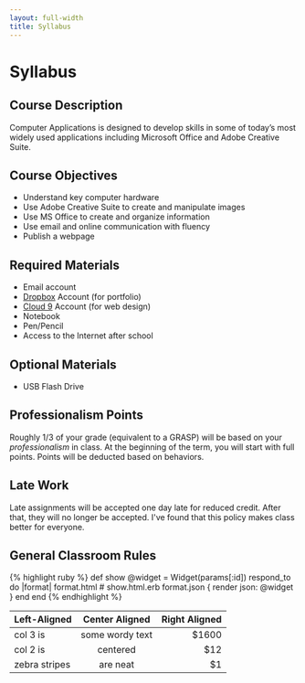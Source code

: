 ```yaml
---
layout: full-width
title: Syllabus
---
```


# Syllabus #

## Course Description ##
Computer Applications is designed to develop skills in some of today’s most widely used applications including Microsoft Office and Adobe Creative Suite.

## Course Objectives ##
* Understand key computer hardware
* Use Adobe Creative Suite to create and manipulate images
* Use MS Office to create and organize information
* Use email and online communication with fluency
* Publish a webpage


## Required Materials ##
* Email account
* [Dropbox](http://dropbox.com) Account (for portfolio)
* [Cloud 9](http://c9.io) Account (for web design)
* Notebook
* Pen/Pencil
* Access to the Internet after school

## Optional Materials ##
* USB Flash Drive


## Professionalism Points ##

Roughly 1/3 of your grade (equivalent to a GRASP) will be based on your *professionalism* in class.  At the beginning of the term, you will start with full points.  Points will be deducted based on behaviors.


## Late Work ##
Late assignments will be accepted one day late for reduced credit.  After that, they will no longer be accepted.  I've found that this policy makes class better for everyone.

## General Classroom Rules ##

{% highlight ruby %}
def show
  @widget = Widget(params[:id])
  respond_to do |format|
    format.html # show.html.erb
    format.json { render json: @widget }
  end
end
{% endhighlight %}

| Left-Aligned  | Center Aligned  | Right Aligned |
| :------------ |:---------------:| -----:|
| col 3 is      | some wordy text | $1600 |
| col 2 is      | centered        |   $12 |
| zebra stripes | are neat        |    $1 |
